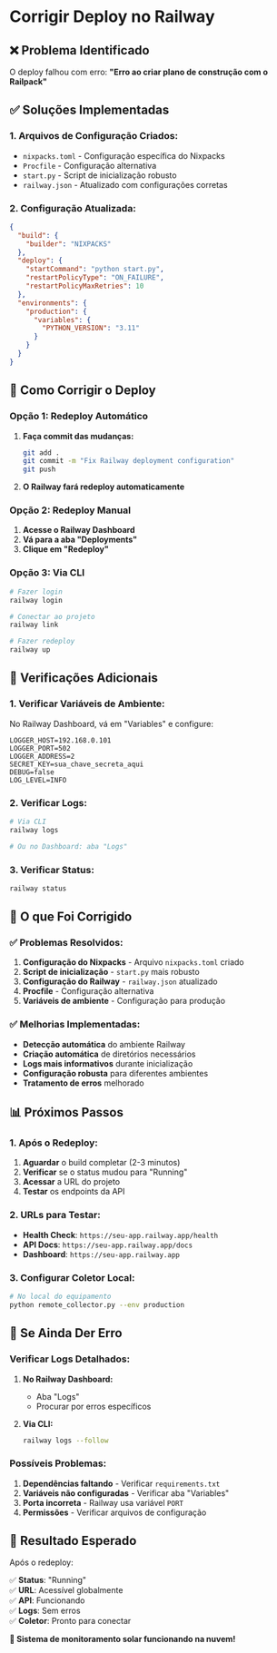 # Corrigir Deploy no Railway

## ❌ Problema Identificado

O deploy falhou com erro: **"Erro ao criar plano de construção com o Railpack"**

## ✅ Soluções Implementadas

### **1. Arquivos de Configuração Criados:**

- `nixpacks.toml` - Configuração específica do Nixpacks
- `Procfile` - Configuração alternativa
- `start.py` - Script de inicialização robusto
- `railway.json` - Atualizado com configurações corretas

### **2. Configuração Atualizada:**

```json
{
  "build": {
    "builder": "NIXPACKS"
  },
  "deploy": {
    "startCommand": "python start.py",
    "restartPolicyType": "ON_FAILURE",
    "restartPolicyMaxRetries": 10
  },
  "environments": {
    "production": {
      "variables": {
        "PYTHON_VERSION": "3.11"
      }
    }
  }
}
```

## 🚀 Como Corrigir o Deploy

### **Opção 1: Redeploy Automático**

1. **Faça commit das mudanças:**
   ```bash
   git add .
   git commit -m "Fix Railway deployment configuration"
   git push
   ```

2. **O Railway fará redeploy automaticamente**

### **Opção 2: Redeploy Manual**

1. **Acesse o Railway Dashboard**
2. **Vá para a aba "Deployments"**
3. **Clique em "Redeploy"**

### **Opção 3: Via CLI**

```bash
# Fazer login
railway login

# Conectar ao projeto
railway link

# Fazer redeploy
railway up
```

## 🔧 Verificações Adicionais

### **1. Verificar Variáveis de Ambiente:**

No Railway Dashboard, vá em "Variables" e configure:

```env
LOGGER_HOST=192.168.0.101
LOGGER_PORT=502
LOGGER_ADDRESS=2
SECRET_KEY=sua_chave_secreta_aqui
DEBUG=false
LOG_LEVEL=INFO
```

### **2. Verificar Logs:**

```bash
# Via CLI
railway logs

# Ou no Dashboard: aba "Logs"
```

### **3. Verificar Status:**

```bash
railway status
```

## 🎯 O que Foi Corrigido

### **✅ Problemas Resolvidos:**

1. **Configuração do Nixpacks** - Arquivo `nixpacks.toml` criado
2. **Script de inicialização** - `start.py` mais robusto
3. **Configuração do Railway** - `railway.json` atualizado
4. **Procfile** - Configuração alternativa
5. **Variáveis de ambiente** - Configuração para produção

### **✅ Melhorias Implementadas:**

- **Detecção automática** do ambiente Railway
- **Criação automática** de diretórios necessários
- **Logs mais informativos** durante inicialização
- **Configuração robusta** para diferentes ambientes
- **Tratamento de erros** melhorado

## 📊 Próximos Passos

### **1. Após o Redeploy:**

1. **Aguardar** o build completar (2-3 minutos)
2. **Verificar** se o status mudou para "Running"
3. **Acessar** a URL do projeto
4. **Testar** os endpoints da API

### **2. URLs para Testar:**

- **Health Check**: `https://seu-app.railway.app/health`
- **API Docs**: `https://seu-app.railway.app/docs`
- **Dashboard**: `https://seu-app.railway.app`

### **3. Configurar Coletor Local:**

```bash
# No local do equipamento
python remote_collector.py --env production
```

## 🚨 Se Ainda Der Erro

### **Verificar Logs Detalhados:**

1. **No Railway Dashboard:**
   - Aba "Logs"
   - Procurar por erros específicos

2. **Via CLI:**
   ```bash
   railway logs --follow
   ```

### **Possíveis Problemas:**

1. **Dependências faltando** - Verificar `requirements.txt`
2. **Variáveis não configuradas** - Verificar aba "Variables"
3. **Porta incorreta** - Railway usa variável `PORT`
4. **Permissões** - Verificar arquivos de configuração

## 🎉 Resultado Esperado

Após o redeploy:

✅ **Status**: "Running"  
✅ **URL**: Acessível globalmente  
✅ **API**: Funcionando  
✅ **Logs**: Sem erros  
✅ **Coletor**: Pronto para conectar  

**🚀 Sistema de monitoramento solar funcionando na nuvem!**
